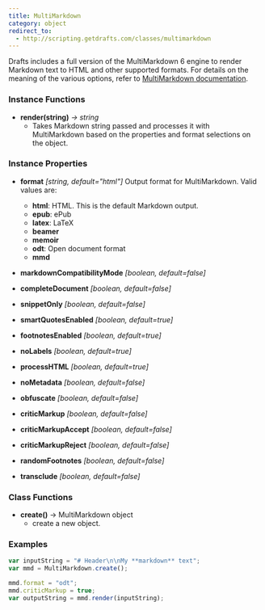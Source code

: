 ```yaml
---
title: MultiMarkdown
category: object
redirect_to:
  - http://scripting.getdrafts.com/classes/multimarkdown
---
```


Drafts includes a full version of the MultiMarkdown 6 engine to render Markdown text to HTML and other supported formats.  For details on the meaning of the various options, refer to [MultiMarkdown documentation](https://github.com/fletcher/MultiMarkdown-6).

### Instance Functions

- **render(string)** *-> string*
  - Takes Markdown string passed and processes it with MultiMarkdown based on the properties and format selections on the object.

### Instance Properties

- **format** *[string, default="html"]*
  Output format for MultiMarkdown. Valid values are:
  - **html**: HTML.  This is the default Markdown output.
  - **epub**: ePub
  - **latex**: LaTeX
  - **beamer**
  - **memoir**
  - **odt**: Open document format
  - **mmd**

- **markdownCompatibilityMode** *[boolean, default=false]*
- **completeDocument** *[boolean, default=false]*
- **snippetOnly** *[boolean, default=false]*
- **smartQuotesEnabled** *[boolean, default=true]*
- **footnotesEnabled** *[boolean, default=true]*
- **noLabels** *[boolean, default=true]*
- **processHTML** *[boolean, default=true]*
- **noMetadata** *[boolean, default=false]*
- **obfuscate** *[boolean, default=false]*
- **criticMarkup** *[boolean, default=false]*
- **criticMarkupAccept** *[boolean, default=false]*
- **criticMarkupReject** *[boolean, default=false]*
- **randomFootnotes** *[boolean, default=false]*
- **transclude** *[boolean, default=false]*

### Class Functions

- **create()** -> MultiMarkdown object
  - create a new object.

### Examples

```javascript
var inputString = "# Header\n\nMy **markdown** text";
var mmd = MultiMarkdown.create();

mmd.format = "odt";
mmd.criticMarkup = true;
var outputString = mmd.render(inputString);
```
